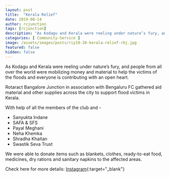 ```yaml
---
layout: post
title:  "Kerala Relief"
date: 2019-08-14
author: rcjunction
tags: [rcjunction]
description: "As Kodagu and Kerala were reeling under nature’s fury, and people from all over the world were mobilizing money and material to help the victims of the floods and everyone is contributing with an open heart."
categories: [ Community-Service ]
image: /assets/images/posts/riy19-20-kerala-relief-rbj.jpg
featured: false
hidden: false
---
```


As Kodagu and Kerala were reeling under nature’s fury, and people from all over the world were mobilizing money and material to help the victims of the floods and everyone is contributing with an open heart. 

Rotaract Bangalore Junction in association with Bengaluru FC gathered aid material and other supplies across the city to support flood victims in Kerala.

With help of all the members of the club and -

- Sanyukta Indane 
- SAFA & SFS 
- Payal Meghani 
- Neha Khemka
- Shradha Khaitan
- Swastik Seva Trust

We were able to donate items such as blankets, clothes, ready-to-eat food, medicines, dry rations and sanitary napkins to the affected areas.

Check here for more details: [Instagram](https://www.instagram.com/p/BmcY7_eFMCS/?igshid=c6ikhxgkev6p){:target="_blank"}
